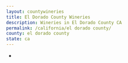 ```yaml
---
layout: countywineries
title: El Dorado County Wineries
description: Wineries in El Dorado County CA
permalink: /california/el dorado county/
county: el dorado county
state: ca
---
```

-
